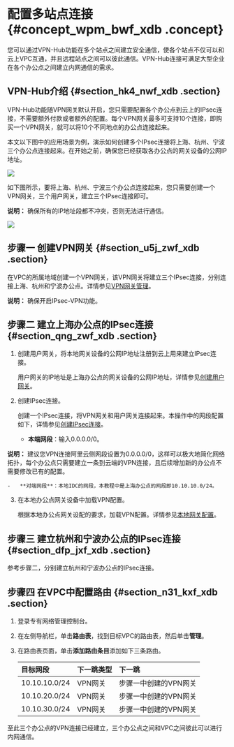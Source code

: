 # 配置多站点连接 {#concept_wpm_bwf_xdb .concept}

您可以通过VPN-Hub功能在多个站点之间建立安全通信，使各个站点不仅可以和云上VPC互通，并且远程站点之间可以彼此通信。VPN-Hub连接可满足大型企业在各个办公点之间建立内网通信的需求。

## VPN-Hub介绍 {#section_hk4_nwf_xdb .section}

VPN-Hub功能随VPN网关默认开启，您只需要配置各个办公点到云上的IPsec连接，不需要额外付款或者额外的配置。每个VPN网关最多可支持10个连接，即购买一个VPN网关，就可以将10个不同地点的办公点连接起来。

本文以下图中的应用场景为例，演示如何创建多个IPsec连接将上海、杭州、宁波三个办公点连接起来。在开始之前，确保您已经获取各办公点的网关设备的公网IP地址。

![](http://static-aliyun-doc.oss-cn-hangzhou.aliyuncs.com/assets/img/13370/15481771163592_zh-CN.png)

如下图所示，要将上海、杭州、宁波三个办公点连接起来，您只需要创建一个VPN网关，三个用户网关，建立三个IPsec连接即可。

**说明：** 确保所有的IP地址段都不冲突，否则无法进行通信。

![](http://static-aliyun-doc.oss-cn-hangzhou.aliyuncs.com/assets/img/13370/15481771163593_zh-CN.png)

## 步骤一 创建VPN网关 {#section_u5j_zwf_xdb .section}

在VPC的所属地域创建一个VPN网关，该VPN网关将建立三个IPsec连接，分别连接上海、杭州和宁波办公点。详情参见[VPN网关管理](../../../../../cn.zh-CN/用户指南/VPN网关管理.md#)。

**说明：** 确保开启IPsec-VPN功能。

## 步骤二 建立上海办公点的IPsec连接 {#section_qng_zwf_xdb .section}

1.  创建用户网关，将本地网关设备的公网IP地址注册到云上用来建立IPsec连接。

    用户网关的IP地址是上海办公点的网关设备的公网IP地址，详情参见[创建用户网关](../../../../../cn.zh-CN/用户指南/用户网关管理.md#section_mwf_lxc_xdb)。

2.  创建IPsec连接。

    创建一个IPsec连接，将VPN网关和用户网关连接起来。本操作中的网段配置如下，详情参见[创建IPsec连接](../../../../../cn.zh-CN/用户指南/IPsec连接管理.md#section_mxd_fyc_xdb)。

    -   **本端网段**：输入0.0.0.0/0。

**说明：** 建议您VPN连接阿里云侧网段设置为0.0.0.0/0，这样可以极大地简化网络拓扑，每个办公点只需要建立一条到云端的VPN连接，且后续增加新的办公点不需要修改已有的配置。

    -   **对端网段**：本地IDC的网段，本教程中是上海办公点的网段即10.10.10.0/24。

3.  在本地办公点网关设备中加载VPN配置。

    根据本地办公点网关设配的要求，加载VPN配置。详情参见[本地网关配置](cn.zh-CN/最佳实践/本地网关配置.md#)。


## 步骤三 建立杭州和宁波办公点的IPsec连接 {#section_dfp_jxf_xdb .section}

参考步骤二，分别建立杭州和宁波办公点的IPsec连接。

## 步骤四 在VPC中配置路由 {#section_n31_kxf_xdb .section}

1.  登录专有网络管理控制台。
2.  在左侧导航栏，单击**路由表**，找到目标VPC的路由表，然后单击**管理**。
3.  在路由表页面，单击**添加路由条目**添加如下三条路由。

    |目标网段|下一跳类型|下一跳|
    |:---|:----|:--|
    |10.10.10.0/24|VPN网关|步骤一中创建的VPN网关|
    |10.10.20.0/24|VPN网关|步骤一中创建的VPN网关|
    |10.10.30.0/24|VPN网关|步骤一中创建的VPN网关|


至此三个办公点的VPN连接已经建立，三个办公点之间和VPC之间彼此可以进行内网通信。

